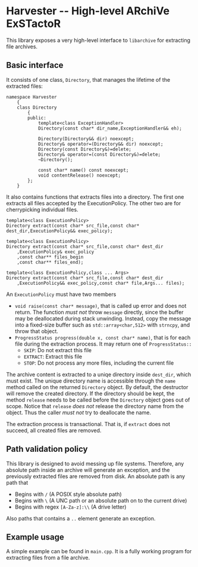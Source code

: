 Harvester -- High-level ARchiVe ExSTactoR
=========================================

This library exposes a very high-level interface to `libarchive` for extracting file archives.

Basic interface
---------------

It consists of one class, `Directory`, that manages the lifetime of the extracted files:

	namespace Harvester
		{
		class Directory
			{
			public:
				template<class ExceptionHandler>
				Directory(const char* dir_name,ExceptionHandler&& eh);

				Directory(Directory&& dir) noexcept;
				Directory& operator=(Directory&& dir) noexcept;
				Directory(const Directory&)=delete;
				Directory& operator=(const Directory&)=delete;
				~Directory();

				const char* name() const noexcept;
				void contentRelease() noexcept;
			};
		}

It also contains functions that extracts files into a directory. The first one extracts all
files accepted by the ExecutionPolicy. The other two are for cherrypicking individual files.

	template<class ExecutionPolicy>
    Directory extract(const char* src_file,const char* dest_dir,ExecutionPolicy&& exec_policy);

	template<class ExecutionPolicy>
	Directory extract(const char* src_file,const char* dest_dir
		,ExecutionPolicy& exec_policy
		,const char** files_begin
		,const char** files_end);

	template<class ExecutionPolicy,class ... Args>
	Directory extract(const char* src_file,const char* dest_dir
		,ExecutionPolicy&& exec_policy,const char* file,Args... files);


An `ExecutionPolicy` must have two members

  * `void raise(const char* message)`, that is called up error and does not return. The function *must not* throw `message` directly, since the buffer may be deallocated during stack unwinding. Instead, copy the message into a fixed-size buffer such as `std::array<char,512>` with `strncpy`, and throw that object. 
  * `ProgressStatus progress(double x, const char* name)`, that is for each file during the extraction process. It may return one of `ProgressStatus::`
    - `SKIP`: Do not extract this file
    - `EXTRACT`: Extract this file
    - `STOP`: Do not process any more files, including the current file

The archive content is extracted to a uniqe directory inside `dest_dir`, which must exist. The unique directory name is accessible through the `name` method called on the returned `Directory` object. By default, the destructor will remove the created directory. If the directory should be kept, the method `release` needs to be called before the `Directory` object goes out of scope. Notice that `release` *does not* release the directory name from the object. Thus the caller *must not* try to deallocate the name.

The extraction process is transactional. That is, if `extract` does not succeed, all created files are removed.


Path validation policy
----------------------
This library is designed to avoid messing up file systems. Therefore, any absolute path inside an archive will generate an exception, and the previously extracted files are removed from disk. An absolute path is any path that

 * Begins with `/` (A POSIX style absolute path)
 * Begins with `\` (A UNC path or an absolute path on to the current drive)
 * Begins with regex `[A-Za-z]:\\` (A drive letter)

Also paths that contains a `..` element generate an exception.

Example usage
-------------
A simple example can be found in `main.cpp`. It is a fully working program for extracting files from a file archive.
